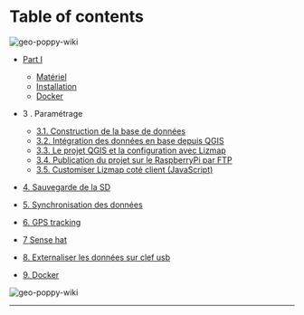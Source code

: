 # Table of contents

![geo-poppy-wiki](docs/images/geopoppy_schema_1.png)


* [Part I](part1/README.md)
  * [Matériel](part1/materiel.md)
  * [Installation](part1/installation.md)
  * [Docker](docker.md)
* 3 . Paramétrage
   * [3.1. Construction de la base de données](part1/3.1.-Construction-de-la-base-de-donn%C3%A9es.md)
   * [3.2. Intégration des données en base depuis QGIS](part1/3.2.-Int%C3%A9gration-des-donn%C3%A9es-en-base-depuis-QGIS.md)
   * [3.3. Le projet QGIS et la configuration avec Lizmap](part1/3.3.-Le-projet-QGIS-et-la-configuration-avec-Lizmap.md)
   * [3.4. Publication du projet sur le RaspberryPi par FTP](part1/3.4.-Publication-du-projet-sur-le-RaspberryPi-par-FTP.md)
   * [3.5. Customiser Lizmap coté client (JavaScript)](part1/3.5.-Customiser-Lizmap-cot%C3%A9-client-(JavaScript).md)
* [4. Sauvegarde de la SD](part1/4.-Sauvegarde-de-la-SD.md)
* [5. Synchronisation des données](part1/5.-Synchronisation-des-donn%C3%A9es.md)
* [6. GPS tracking](part1/6.-GPS-Tracking.md)
* [7 Sense hat](part1/7.-Sense-Hat.md)
* [8. Externaliser les données sur clef usb](part1/8.-externaliser-les-donn%C3%A9es-sur-clef-usb.md)

* [9. Docker](part1/9.-Docker.md)



![geo-poppy-wiki](part1/docs/images/geopoppy_2.png)

___________________________________________
